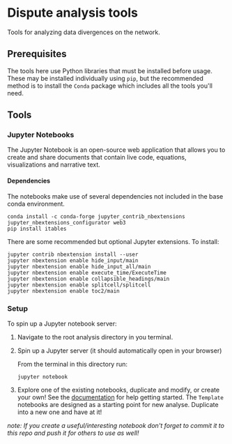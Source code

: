 # Dispute analysis tools

Tools for analyzing data divergences on the network.

## Prerequisites

The tools here use Python libraries that must be installed before usage. These may be installed individually using
`pip`, but the recommended method is to install the `Conda` package which includes all the tools you'll need.

## Tools 

### Jupyter Notebooks
The Jupyter Notebook is an open-source web application that allows you to create and share documents that contain live code, equations, visualizations and narrative text.

#### Dependencies
The notebooks make use of several dependencies not included in the base conda environment.
```
conda install -c conda-forge jupyter_contrib_nbextensions jupyter_nbextensions_configurator web3
pip install itables
```   

There are some recommended but optional Jupyter extensions. To install:
```
jupyter contrib nbextension install --user
jupyter nbextension enable hide_input/main
jupyter nbextension enable hide_input_all/main 
jupyter nbextension enable execute_time/ExecuteTime 
jupyter nbextension enable collapsible_headings/main 
jupyter nbextension enable splitcell/splitcell 
jupyter nbextension enable toc2/main
```

### Setup

To spin up a Jupyter notebook server:
1. Navigate to the root analysis directory in you terminal.
2. Spin up a Jupyter server (it should automatically open in your browser)
   
    From the terminal in this directory run:
    ```    
    jupyter notebook
    ```
3. Explore one of the existing notebooks, duplicate and modify, or create your own! See the [documentation](https://jupyter.readthedocs.io/en/latest/) for help getting started. The `Template` notebooks are designed as a starting point for new analyse. Duplicate into a new one and have at it!

_note: If you create a useful/interesting notebook don't forget to commit it to this repo and push it for others to use as well!_
